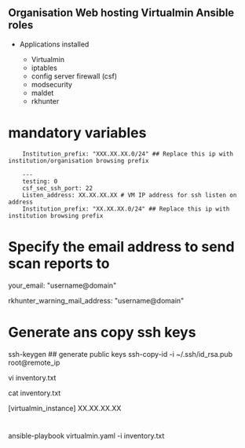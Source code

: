## Organisation Web hosting Virtualmin Ansible roles

<!-- # These ansible project contains various roles that install and configures an optimized and secure web hosting environment using virtualmin
 -->
- Applications installed

	- Virtualmin
	- iptables
	- config server firewall (csf)
	- modsecurity
	- maldet
	- rkhunter

# mandatory variables

<!-- 	iptables default variables
 --><!-- 	update file: /iptables/default/main.yml -->

		Institution_prefix: "XXX.XX.XX.0/24" ## Replace this ip with institution/organisation browsing prefix

<!-- - populate the ssh listen on address and port (CSF) role && enable csf parameter.
- file: /csf/defaults/main.yml
 -->
		---
		testing: 0
		csf_sec_ssh_port: 22
		Listen_address: XX.XX.XX.XX # VM IP address for ssh listen on address
		Institution_prefix: "XX.XX.XX.0/24" ## Replace this ip with institution browsing prefix



<!-- Maldet email -->

# Specify the email address to send scan reports to

your_email: "username@domain"


<!-- rkhunter email
 -->
<!-- # Email a message to this address if a warning is found when the system is
# being checked. Multiple addresses may be specified simply be separating
# them with a space. -->

rkhunter_warning_mail_address: "username@domain"

<!-- Configure VM for ssh using public keys
 -->
# Generate ans copy ssh keys
 ssh-keygen ## generate public keys
 ssh-copy-id -i ~/.ssh/id_rsa.pub root@remote_ip 
<!-- Edit the inventory file and update the Installation VM IP
 -->
 vi inventory.txt

 cat inventory.txt 

[virtualmin_instance]
XX.XX.XX.XX
# <!-- Run the Ansible main playbook  -->
 ansible-playbook virtualmin.yaml -i inventory.txt
